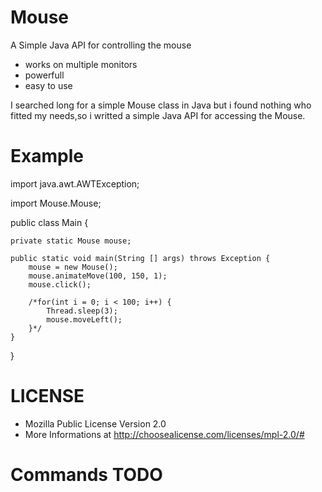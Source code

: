 # Mouse
A Simple Java API for controlling the mouse

- works on multiple monitors
- powerfull
- easy to use

I searched long for a simple Mouse class in Java but i found nothing who fitted my needs,so i writted a simple Java API for accessing the Mouse.

# Example

import java.awt.AWTException;

import Mouse.Mouse;

public class Main {
	
	private static Mouse mouse;
	
	public static void main(String [] args) throws Exception {
		mouse = new Mouse();
		mouse.animateMove(100, 150, 1);
		mouse.click();
		
    	/*for(int i = 0; i < 100; i++) {
    		Thread.sleep(3);
    		mouse.moveLeft();
		}*/
	}

}
# LICENSE

- Mozilla Public License Version 2.0
- More Informations at   http://choosealicense.com/licenses/mpl-2.0/#

# Commands TODO

